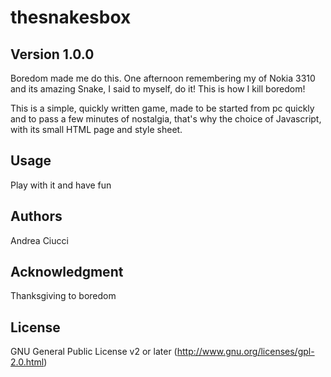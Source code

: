 # thesnakesbox

## Version 1.0.0

Boredom made me do this.
One afternoon remembering my of Nokia 3310 and its amazing Snake, I said to myself, do it!
This is how I kill boredom!

This is a simple, quickly written game, made to be started from pc quickly and to pass a few minutes of nostalgia, that's why the choice of Javascript, with its small HTML page and style sheet.

## Usage

Play with it and have fun

## Authors

Andrea Ciucci

## Acknowledgment

Thanksgiving to boredom

## License

GNU General Public License v2 or later (http://www.gnu.org/licenses/gpl-2.0.html)

